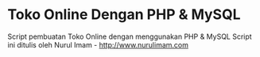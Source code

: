 Toko Online Dengan PHP & MySQL
===========

Script pembuatan Toko Online dengan menggunakan PHP & MySQL
Script ini ditulis oleh Nurul Imam - http://www.nurulimam.com

